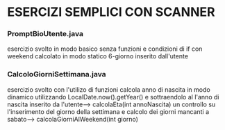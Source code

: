 # ESERCIZI SEMPLICI CON SCANNER

### PromptBioUtente.java

esercizio svolto in modo basico senza funzioni e condizioni di if con weekend calcolato in modo statico 6-giorno inserito dall'utente

### CalcoloGiorniSettimana.java

esercizio svolto con l'utilizo di funzioni calcola anno di nascita in modo dinamico utilizzando LocalDate.now().getYear()
e sottraendolo al l'anno di nascita inserito da l'utente--> calcolaEta(int annoNascita)
un controllo su l'inserimento del giorno della settimana e calcolo dei giorni mancanti a sabato--> calcolaGiorniAlWeekend(int giorno)
